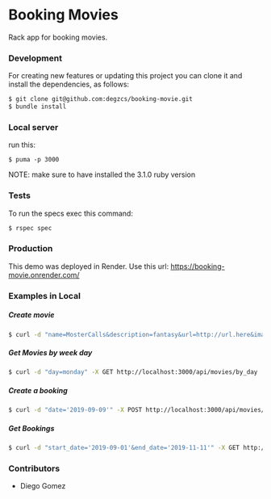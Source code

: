 # Booking Movies

Rack app for booking movies.

### Development

For creating new features or updating this project you can clone it and install the dependencies, as follows:

```bash
$ git clone git@github.com:degzcs/booking-movie.git
$ bundle install
```

### Local server

run this:

```
$ puma -p 3000

```

NOTE: make sure to have installed the 3.1.0 ruby version

### Tests

To run the specs exec this command:

```bash
$ rspec spec
```

### Production

This demo was deployed in Render. Use this url: https://booking-movie.onrender.com/

### Examples in Local

##### Create movie

```bash
$ curl -d "name=MosterCalls&description=fantasy&url=http://url.here&image=basse64here&days_for_booking[]=monday" -X POST http://localhost:3000/api/movies
```

##### Get Movies by week day

```bash
$ curl -d "day=monday" -X GET http://localhost:3000/api/movies/by_day
```

##### Create a booking

```bash
$ curl -d "date='2019-09-09'" -X POST http://localhost:3000/api/movies/1/bookings
```

##### Get Bookings

```bash
$ curl -d "start_date='2019-09-01'&end_date='2019-11-11'" -X GET http://localhost:3000/api/bookings/by_dates
```

### Contributors

- Diego Gomez
